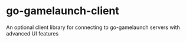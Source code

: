 # go-gamelaunch-client
An optional client library for connecting to go-gamelaunch servers with advanced UI features
